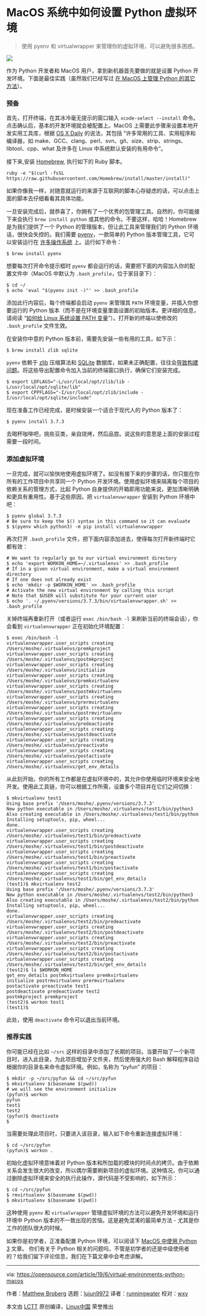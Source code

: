 [#]: collector: (lujun9972)
[#]: translator: (runningwater)
[#]: reviewer: (wxy)
[#]: publisher: ( )
[#]: url: ( )
[#]: subject: (How to set up virtual environments for Python on MacOS)
[#]: via: (https://opensource.com/article/19/6/virtual-environments-python-macos)
[#]: author: (Matthew Broberg https://opensource.com/users/mbbroberg/users/moshez/users/mbbroberg/users/moshez)

MacOS 系统中如何设置 Python 虚拟环境
======

> 使用 pyenv 和 virtualwrapper 来管理你的虚拟环境，可以避免很多困惑。

![][1]

作为 Python 开发者和 MacOS 用户，拿到新机器首先要做的就是设置 Python 开发环境。下面是最佳实践（虽然我们已经写过 [在 MacOS 上管理 Python 的其它方法][2]）。

### 预备

首先，打开终端，在其冰冷毫无提示的窗口输入 `xcode-select --install` 命令。点击确认后，基本的开发环境就会被配置上。MacOS 上需要此步骤来设置本地开发实用工具库，根据 [OS X Daily][3] 的说法，其包括 ”许多常用的工具、实用程序和编译器，如 make、GCC、clang、perl、svn、git、size、strip、strings、libtool、cpp、what 及许多在 Linux 中系统默认安装的有用命令“。

接下来,安装 [Homebrew][4], 执行如下的 Ruby 脚本。

```
ruby -e "$(curl -fsSL https://raw.githubusercontent.com/Homebrew/install/master/install)"
```

如果你像我一样，对随意就运行的来源于互联网的脚本心存疑虑的话，可以点击上面的脚本去仔细看看其具体功能。

一旦安装完成后，就恭喜了，你拥有了一个优秀的包管理工具。自然的，你可能接下来会执行 `brew install python` 或其他的命令。不要这样，哈哈！Homebrew 是为我们提供了一个 Python 的管理版本，但让此工具来管理我们的 Python 环境话，很快会失控的。我们需要 [pyenv][5]，一款简单的 Python 版本管理工具，它可以安装运行在 [许多操作系统][6] 上。运行如下命令：

```
$ brew install pyenv
```

想要每次打开命令提示框时 `pyenv` 都会运行的话，需要把下面的内容加入你的配置文件中（MacOS 中默认为 `.bash_profile`，位于家目录下）：

```
$ cd ~/
$ echo 'eval "$(pyenv init -)"' >> .bash_profile
```

添加此行内容后，每个终端都会启动 `pyenv` 来管理其 `PATH` 环境变量，并插入你想要运行的 Python 版本（而不是在环境变量里面设置的初始版本。更详细的信息，请阅读 “[如何给 Linux 系统设置 PATH 变量][7]”）。打开新的终端以使修改的 `.bash_profile` 文件生效。

在安装你中意的 Python 版本前，需要先安装一些有用的工具，如下示：

```
$ brew install zlib sqlite
```

`pyenv` 依赖于 [zlib][8] 压缩算法和 [SQLite][9] 数据库，如果未正确配置，往往会[导致构建问题][10]。将这些导出配置命令加入当前的终端窗口执行，确保它们安装完成。

```
$ export LDFLAGS="-L/usr/local/opt/zlib/lib -L/usr/local/opt/sqlite/lib"
$ export CPPFLAGS="-I/usr/local/opt/zlib/include -I/usr/local/opt/sqlite/include"
```

现在准备工作已经完成，是时候安装一个适合于现代人的 Python 版本了：

```
$ pyenv install 3.7.3
```

去喝杯咖啡吧，挑些豆类，亲自烧烤，然后品尝。说这些的意思是上面的安装过程需要一段时间。

### 添加虚拟环境

一旦完成，就可以愉快地使用虚拟环境了。如没有接下来的步骤的话，你只能在你所有的工作项目中共享同一个 Python 开发环境。使用虚拟环境来隔离每个项目的依赖关系的管理方式，比起 Python 自身提供的开箱即用功能来说，更加清晰明确和更具有重用性。基于这些原因，把 `virtualenvwrapper` 安装到 Python 环境中吧： 

```
$ pyenv global 3.7.3
# Be sure to keep the $() syntax in this command so it can evaluate
$ $(pyenv which python3) -m pip install virtualenvwrapper
```

再次打开 `.bash_profile` 文件，把下面内容添加进去，使得每次打开新终端时它都有效：

```
# We want to regularly go to our virtual environment directory
$ echo 'export WORKON_HOME=~/.virtualenvs' >> .bash_profile
# If in a given virtual environment, make a virtual environment directory
# If one does not already exist
$ echo 'mkdir -p $WORKON_HOME' >> .bash_profile
# Activate the new virtual environment by calling this script
# Note that $USER will substitute for your current user
$ echo '. ~/.pyenv/versions/3.7.3/bin/virtualenvwrapper.sh' >> .bash_profile
```

关掉终端再重新打开（或者运行 `exec /bin/bash -l` 来刷新当前的终端会话），你会看到 `virtualenvwrapper` 正在初始化环境配置：

```
$ exec /bin/bash -l
virtualenvwrapper.user_scripts creating /Users/moshe/.virtualenvs/premkproject
virtualenvwrapper.user_scripts creating /Users/moshe/.virtualenvs/postmkproject
virtualenvwrapper.user_scripts creating /Users/moshe/.virtualenvs/initialize
virtualenvwrapper.user_scripts creating /Users/moshe/.virtualenvs/premkvirtualenv
virtualenvwrapper.user_scripts creating /Users/moshe/.virtualenvs/postmkvirtualenv
virtualenvwrapper.user_scripts creating /Users/moshe/.virtualenvs/prermvirtualenv
virtualenvwrapper.user_scripts creating /Users/moshe/.virtualenvs/postrmvirtualenv
virtualenvwrapper.user_scripts creating /Users/moshe/.virtualenvs/predeactivate
virtualenvwrapper.user_scripts creating /Users/moshe/.virtualenvs/postdeactivate
virtualenvwrapper.user_scripts creating /Users/moshe/.virtualenvs/preactivate
virtualenvwrapper.user_scripts creating /Users/moshe/.virtualenvs/postactivate
virtualenvwrapper.user_scripts creating /Users/moshe/.virtualenvs/get_env_details
```

从此刻开始，你的所有工作都是在虚拟环境中的，其允许你使用临时环境来安全地开发。使用此工具链，你可以根据工作所需，设置多个项目并在它们之间切换：

```
$ mkvirtualenv test1
Using base prefix '/Users/moshe/.pyenv/versions/3.7.3'
New python executable in /Users/moshe/.virtualenvs/test1/bin/python3
Also creating executable in /Users/moshe/.virtualenvs/test1/bin/python
Installing setuptools, pip, wheel...
done.
virtualenvwrapper.user_scripts creating /Users/moshe/.virtualenvs/test1/bin/predeactivate
virtualenvwrapper.user_scripts creating /Users/moshe/.virtualenvs/test1/bin/postdeactivate
virtualenvwrapper.user_scripts creating /Users/moshe/.virtualenvs/test1/bin/preactivate
virtualenvwrapper.user_scripts creating /Users/moshe/.virtualenvs/test1/bin/postactivate
virtualenvwrapper.user_scripts creating /Users/moshe/.virtualenvs/test1/bin/get_env_details
(test1)$ mkvirtualenv test2
Using base prefix '/Users/moshe/.pyenv/versions/3.7.3'
New python executable in /Users/moshe/.virtualenvs/test2/bin/python3
Also creating executable in /Users/moshe/.virtualenvs/test2/bin/python
Installing setuptools, pip, wheel...
done.
virtualenvwrapper.user_scripts creating /Users/moshe/.virtualenvs/test2/bin/predeactivate
virtualenvwrapper.user_scripts creating /Users/moshe/.virtualenvs/test2/bin/postdeactivate
virtualenvwrapper.user_scripts creating /Users/moshe/.virtualenvs/test2/bin/preactivate
virtualenvwrapper.user_scripts creating /Users/moshe/.virtualenvs/test2/bin/postactivate
virtualenvwrapper.user_scripts creating /Users/moshe/.virtualenvs/test2/bin/get_env_details
(test2)$ ls $WORKON_HOME
get_env_details postmkvirtualenv premkvirtualenv
initialize postrmvirtualenv prermvirtualenv
postactivate preactivate test1
postdeactivate predeactivate test2
postmkproject premkproject
(test2)$ workon test1
(test1)$
```

此处，使用 `deactivate` 命令可以退出当前环境。

### 推荐实践

你可能已经在比如 `~/src` 这样的目录中添加了长期的项目。当要开始了一个新项目时，进入此目录，为此项目增加子文件夹，然后使用强大的 Bash 解释程序自动根据你的目录名来命令虚拟环境。例如，名称为 “pyfun” 的项目： 

```
$ mkdir -p ~/src/pyfun && cd ~/src/pyfun
$ mkvirtualenv $(basename $(pwd))
# we will see the environment initialize
(pyfun)$ workon
pyfun
test1
test2
(pyfun)$ deactivate
$
```

当需要处理此项目时，只要进入该目录，输入如下命令重新连接虚拟环境：

```
$ cd ~/src/pyfun
(pyfun)$ workon .
```

初始化虚拟环境意味着对 Python 版本和所加载的模块的时间点的拷贝。由于依赖关系会发生很大的改变，所以偶尔需要刷新项目的虚拟环境。这种情况，你可以通过删除虚拟环境来安全的执行此操作，源代码是不受影响的，如下所示：

```
$ cd ~/src/pyfun
$ rmvirtualenv $(basename $(pwd))
$ mkvirtualenv $(basename $(pwd))
```

这种使用 `pyenv` 和 `virtualwrapper` 管理虚拟环境的方法可以避免开发环境和运行环境中 Python 版本的不一致出现的苦恼。这是避免混淆的最简单方法 - 尤其是你工作的团队很大的时候。

如果你是初学者，正准备配置 Python 环境，可以阅读下 [MacOS 中使用 Python 3][2] 文章。 你们有关于 Python 相关的问题吗，不管是初学者的还是中级使用者的？给我们留下评论信息，我们在下篇文章中会考虑讲解。

--------------------------------------------------------------------------------

via: https://opensource.com/article/19/6/virtual-environments-python-macos

作者：[Matthew Broberg][a]
选题：[lujun9972][b]
译者：[runningwater](https://github.com/runningwater)
校对：[wxy](https://github.com/wxy)

本文由 [LCTT](https://github.com/LCTT/TranslateProject) 原创编译，[Linux中国](https://linux.cn/) 荣誉推出

[a]: https://opensource.com/users/mbbroberg/users/moshez/users/mbbroberg/users/moshez
[b]: https://github.com/lujun9972
[1]: https://opensource.com/sites/default/files/styles/image-full-size/public/lead-images/python_snake_file_box.jpg?itok=UuDVFLX-
[2]: https://opensource.com/article/19/5/python-3-default-macos
[3]: http://osxdaily.com/2014/02/12/install-command-line-tools-mac-os-x/
[4]: https://brew.sh/
[5]: https://github.com/pyenv/pyenv
[6]: https://github.com/pyenv/pyenv/wiki
[7]: https://opensource.com/article/17/6/set-path-linux
[8]: https://zlib.net/
[9]: https://www.sqlite.org/index.html
[10]: https://github.com/pyenv/pyenv/wiki/common-build-problems#build-failed-error-the-python-zlib-extension-was-not-compiled-missing-the-zlib
